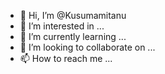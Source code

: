 - 👋 Hi, I’m @Kusumamitanu
- 👀 I’m interested in ...
- 🌱 I’m currently learning ...
- 💞️ I’m looking to collaborate on ...
- 📫 How to reach me ...

<!---
Kusumamitanu/Kusumamitanu is a ✨ special ✨ repository because its `README.md` (this file) appears on your GitHub profile.
You can click the Preview link to take a look at your changes.
--->
